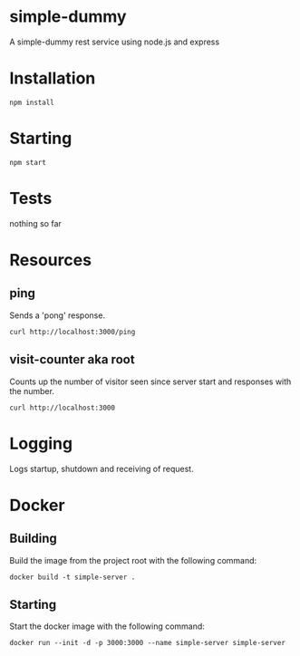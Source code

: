 # simple-dummy

A simple-dummy rest service using node.js and express

# Installation

```
npm install
```

# Starting

```
npm start
```

# Tests

nothing so far

# Resources

## ping

Sends a 'pong' response.

```
curl http://localhost:3000/ping
```

## visit-counter aka root

Counts up the number of visitor seen since server start
and responses with the number.

```
curl http://localhost:3000
```

# Logging

Logs startup, shutdown and receiving of request.

# Docker

## Building

Build the image from the project root with the following command:

```
docker build -t simple-server .
```

## Starting

Start the docker image with the following command:

```
docker run --init -d -p 3000:3000 --name simple-server simple-server
```

